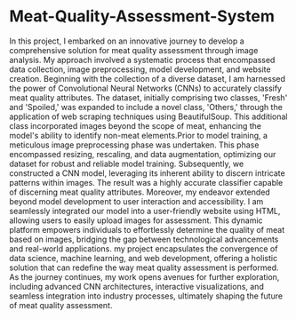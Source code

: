 # Meat-Quality-Assessment-System
In this project, I embarked on an innovative journey to develop a comprehensive solution for meat quality assessment through image analysis. My approach involved a systematic process that encompassed data collection, image preprocessing, model development, and website creation.
Beginning with the collection of a diverse dataset, I am harnessed the power of Convolutional Neural Networks (CNNs) to accurately classify meat quality attributes.  The dataset, initially comprising two classes, 'Fresh' and 'Spoiled,' was expanded to include a novel class, 'Others,' through the application of web scraping techniques using BeautifulSoup. This additional class incorporated images beyond the scope of meat, enhancing the model's ability to identify non-meat elements.Prior to model training, a meticulous image preprocessing phase was undertaken. This phase encompassed resizing, rescaling, and data augmentation, optimizing our dataset for robust and reliable model training. Subsequently, we constructed a CNN model, leveraging its inherent ability to discern intricate patterns within images. The result was a highly accurate classifier capable of discerning meat quality attributes.
Moreover, my endeavor extended beyond model development to user interaction and accessibility. I am seamlessly integrated our model into a user-friendly website using HTML, allowing users to easily upload images for assessment. This dynamic platform empowers individuals to effortlessly determine the quality of meat based on images, bridging the gap between technological advancements and real-world applications. my project encapsulates the convergence of data science, machine learning, and web development, offering a holistic solution that can redefine the way meat quality assessment is performed. As the journey continues, my work opens avenues for further exploration, including advanced CNN architectures, interactive visualizations, and seamless integration into industry processes, ultimately shaping the future of meat quality assessment.


